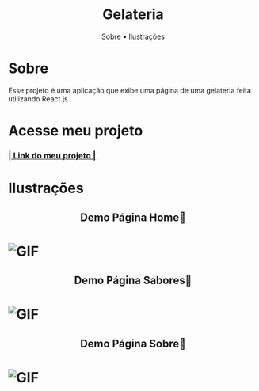 <div align="center">
    <h1>Gelateria</h1>
</div>

<p align="center">
    <a href="#sobre">Sobre</a> •
    <a href="#ilustrações">Ilustrações</a>
</p>

# Sobre

<p>Esse projeto é uma aplicação que exibe uma página de uma gelateria feita utilizando React.js.</p>
 
# Acesse meu projeto

<a href="https://devgelateria.netlify.app/"><h3>| Link do meu projeto |</h3></a>

# Ilustrações

<h2 align="center">Demo Página Home📸</h2>

<h1>
    <img alt="GIF" src="./github/homeGIF.gif">
</h1>

<h2 align="center">Demo Página Sabores📸</h2>

<h1>
    <img alt="GIF" src="./github/saboresGIF.gif">
</h1>

<h2 align="center">Demo Página Sobre📸</h2>

<h1>
    <img alt="GIF" src="./github/sobreGIF.gif">
</h1>    